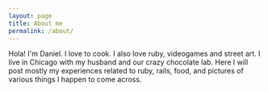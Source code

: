 ```yaml
---
layout: page
title: About me
permalink: /about/
---
```


Hola! I'm Daniel.  I love to cook.  I also love ruby, videogames and street art.  I live in Chicago with my husband and our crazy chocolate lab.  Here I will post mostly my experiences related to ruby, rails, food, and pictures of various things I happen to come across.




